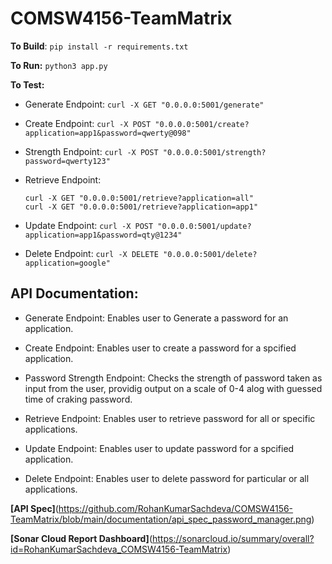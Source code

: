 # COMSW4156-TeamMatrix

**To Build**: `pip install -r requirements.txt`

**To Run:** `python3 app.py`

**To Test:** 

- Generate Endpoint: 
    `curl -X GET "0.0.0.0:5001/generate"`

- Create Endpoint: 
    `curl -X POST "0.0.0.0:5001/create?application=app1&password=qwerty@098"`

- Strength Endpoint: 
    `curl -X POST "0.0.0.0:5001/strength?password=qwerty123"`

- Retrieve Endpoint: 
    ```
    curl -X GET "0.0.0.0:5001/retrieve?application=all"
    curl -X GET "0.0.0.0:5001/retrieve?application=app1"
    ```

- Update Endpoint:
    `curl -X POST "0.0.0.0:5001/update?application=app1&password=qty@1234"`

- Delete Endpoint: 
    `curl -X DELETE "0.0.0.0:5001/delete?application=google"`
    
    
 ## API Documentation:
 - Generate Endpoint: Enables user to Generate a password for an application.

- Create Endpoint: Enables user to create a password for a spcified application.

- Password Strength Endpoint: Checks the strength of password taken as input from the user, providig output on a scale of 0-4 alog with guessed time of craking password.

- Retrieve Endpoint: Enables user to retrieve password for all or specific applications.
  
- Update Endpoint: Enables user to update password for a spcified application.

- Delete Endpoint: Enables user to delete password for particular or all applications.

**[API Spec]**(https://github.com/RohanKumarSachdeva/COMSW4156-TeamMatrix/blob/main/documentation/api_spec_password_manager.png)
 
**[Sonar Cloud Report Dashboard]**(https://sonarcloud.io/summary/overall?id=RohanKumarSachdeva_COMSW4156-TeamMatrix)

